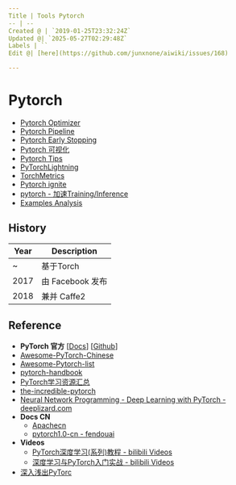 ```yaml
---
Title | Tools Pytorch
-- | --
Created @ | `2019-01-25T23:32:24Z`
Updated @| `2025-05-27T02:29:48Z`
Labels | ``
Edit @| [here](https://github.com/junxnone/aiwiki/issues/168)

---
```

# Pytorch

- [Pytorch Optimizer](/Pytorch_Optimizer)
- [Pytorch Pipeline](/Pytorch_Pipeline)
- [Pytorch Early Stopping](/Pytorch_Early_Stopping)
- [Pytorch 可视化](/Pytorch_Visualization)
- [Pytorch Tips](/Pytorch_Tips)
- [PyTorchLightning](https://github.com/PyTorchLightning/pytorch-lightning)
- [TorchMetrics](https://torchmetrics.readthedocs.io/en/latest/)
- [Pytorch ignite](https://github.com/pytorch/ignite/)
- [pytorch - 加速Training/Inference](/0169_Tools_Pytorch_Speed)
- [Examples Analysis](https://github.com/junxnone/examples-1/issues/1)


## History

Year | Description
-- | --
~ | 基于Torch
2017 | 由 Facebook 发布
2018 | 兼并 Caffe2


## Reference 
- **PyTorch 官方** [[Docs](https://pytorch.org/)] [[Github](https://github.com/pytorch/pytorch)]
- [Awesome-PyTorch-Chinese](https://github.com/INTERMT/Awesome-PyTorch-Chinese)
- [Awesome-Pytorch-list](https://github.com/bharathgs/Awesome-pytorch-list)
- [pytorch-handbook](https://github.com/zergtant/pytorch-handbook)
- [PyTorch学习资源汇总](https://blog.csdn.net/fendouaini/article/details/89944199)
- [the-incredible-pytorch](https://github.com/ritchieng/the-incredible-pytorch)
- [Neural Network Programming - Deep Learning with PyTorch - deeplizard.com](https://deeplizard.com/learn/playlist/PLZbbT5o_s2xrfNyHZsM6ufI0iZENK9xgG)
- **Docs CN**
  - [Apachecn](https://pytorch.apachecn.org/)
  - [pytorch1.0-cn - fendouai](https://github.com/fendouai/pytorch1.0-cn)
- **Videos**
  - [PyTorch深度学习(系列)教程 - bilibili Videos](https://www.bilibili.com/video/av31914351/)
  - [深度学习与PyTorch入门实战 - bilibili Videos](https://www.bilibili.com/video/av49008640/)
- [深入浅出PyTorc](https://datawhalechina.github.io/thorough-pytorch/index.html)



